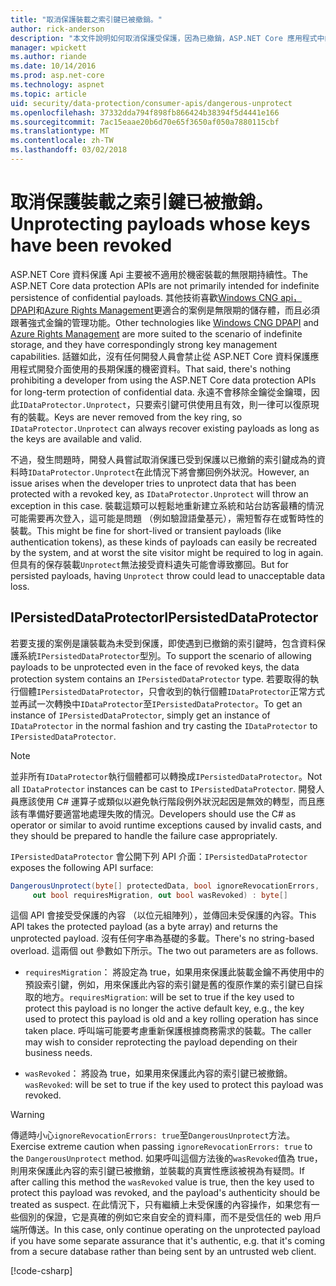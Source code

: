 ```yaml
---
title: "取消保護裝載之索引鍵已被撤銷。"
author: rick-anderson
description: "本文件說明如何取消保護受保護，因為已撤銷，ASP.NET Core 應用程式中的索引鍵的資料。"
manager: wpickett
ms.author: riande
ms.date: 10/14/2016
ms.prod: asp.net-core
ms.technology: aspnet
ms.topic: article
uid: security/data-protection/consumer-apis/dangerous-unprotect
ms.openlocfilehash: 37332dda794f898fb866424b38394f5d4441e166
ms.sourcegitcommit: 7ac15eaae20b6d70e65f3650af050a7880115cbf
ms.translationtype: MT
ms.contentlocale: zh-TW
ms.lasthandoff: 03/02/2018
---
```

# <a name="unprotecting-payloads-whose-keys-have-been-revoked"></a><span data-ttu-id="dba29-103">取消保護裝載之索引鍵已被撤銷。</span><span class="sxs-lookup"><span data-stu-id="dba29-103">Unprotecting payloads whose keys have been revoked</span></span>

<a name="data-protection-consumer-apis-dangerous-unprotect"></a>

<span data-ttu-id="dba29-104">ASP.NET Core 資料保護 Api 主要被不適用於機密裝載的無限期持續性。</span><span class="sxs-lookup"><span data-stu-id="dba29-104">The ASP.NET Core data protection APIs are not primarily intended for indefinite persistence of confidential payloads.</span></span> <span data-ttu-id="dba29-105">其他技術喜歡[Windows CNG api，DPAPI](https://msdn.microsoft.com/library/windows/desktop/hh706794%28v=vs.85%29.aspx)和[Azure Rights Management](https://docs.microsoft.com/rights-management/)更適合的案例是無限期的儲存體，而且必須跟著強式金鑰的管理功能。</span><span class="sxs-lookup"><span data-stu-id="dba29-105">Other technologies like [Windows CNG DPAPI](https://msdn.microsoft.com/library/windows/desktop/hh706794%28v=vs.85%29.aspx) and [Azure Rights Management](https://docs.microsoft.com/rights-management/) are more suited to the scenario of indefinite storage, and they have correspondingly strong key management capabilities.</span></span> <span data-ttu-id="dba29-106">話雖如此，沒有任何開發人員會禁止從 ASP.NET Core 資料保護應用程式開發介面使用的長期保護的機密資料。</span><span class="sxs-lookup"><span data-stu-id="dba29-106">That said, there's nothing prohibiting a developer from using the ASP.NET Core data protection APIs for long-term protection of confidential data.</span></span> <span data-ttu-id="dba29-107">永遠不會移除金鑰從金鑰環，因此`IDataProtector.Unprotect`，只要索引鍵可供使用且有效，則一律可以復原現有的裝載。</span><span class="sxs-lookup"><span data-stu-id="dba29-107">Keys are never removed from the key ring, so `IDataProtector.Unprotect` can always recover existing payloads as long as the keys are available and valid.</span></span>

<span data-ttu-id="dba29-108">不過，發生問題時，開發人員嘗試取消保護已受到保護以已撤銷的索引鍵成為的資料時`IDataProtector.Unprotect`在此情況下將會擲回例外狀況。</span><span class="sxs-lookup"><span data-stu-id="dba29-108">However, an issue arises when the developer tries to unprotect data that has been protected with a revoked key, as `IDataProtector.Unprotect` will throw an exception in this case.</span></span> <span data-ttu-id="dba29-109">裝載這類可以輕鬆地重新建立系統和站台訪客最糟的情況可能需要再次登入，這可能是問題 （例如驗證語彙基元），需短暫存在或暫時性的裝載。</span><span class="sxs-lookup"><span data-stu-id="dba29-109">This might be fine for short-lived or transient payloads (like authentication tokens), as these kinds of payloads can easily be recreated by the system, and at worst the site visitor might be required to log in again.</span></span> <span data-ttu-id="dba29-110">但具有的保存裝載`Unprotect`無法接受資料遺失可能會導致擲回。</span><span class="sxs-lookup"><span data-stu-id="dba29-110">But for persisted payloads, having `Unprotect` throw could lead to unacceptable data loss.</span></span>

## <a name="ipersisteddataprotector"></a><span data-ttu-id="dba29-111">IPersistedDataProtector</span><span class="sxs-lookup"><span data-stu-id="dba29-111">IPersistedDataProtector</span></span>

<span data-ttu-id="dba29-112">若要支援的案例是讓裝載為未受到保護，即使遇到已撤銷的索引鍵時，包含資料保護系統`IPersistedDataProtector`型別。</span><span class="sxs-lookup"><span data-stu-id="dba29-112">To support the scenario of allowing payloads to be unprotected even in the face of revoked keys, the data protection system contains an `IPersistedDataProtector` type.</span></span> <span data-ttu-id="dba29-113">若要取得的執行個體`IPersistedDataProtector`，只會收到的執行個體`IDataProtector`正常方式並再試一次轉換中`IDataProtector`至`IPersistedDataProtector`。</span><span class="sxs-lookup"><span data-stu-id="dba29-113">To get an instance of `IPersistedDataProtector`, simply get an instance of `IDataProtector` in the normal fashion and try casting the `IDataProtector` to `IPersistedDataProtector`.</span></span>

> [!NOTE]
> <span data-ttu-id="dba29-114">並非所有`IDataProtector`執行個體都可以轉換成`IPersistedDataProtector`。</span><span class="sxs-lookup"><span data-stu-id="dba29-114">Not all `IDataProtector` instances can be cast to `IPersistedDataProtector`.</span></span> <span data-ttu-id="dba29-115">開發人員應該使用 C# 運算子或類似以避免執行階段例外狀況起因是無效的轉型，而且應該有準備好要適當地處理失敗的情況。</span><span class="sxs-lookup"><span data-stu-id="dba29-115">Developers should use the C# as operator or similar to avoid runtime exceptions caused by invalid casts, and they should be prepared to handle the failure case appropriately.</span></span>

<span data-ttu-id="dba29-116">`IPersistedDataProtector` 會公開下列 API 介面：</span><span class="sxs-lookup"><span data-stu-id="dba29-116">`IPersistedDataProtector` exposes the following API surface:</span></span>

```csharp
DangerousUnprotect(byte[] protectedData, bool ignoreRevocationErrors,
     out bool requiresMigration, out bool wasRevoked) : byte[]
```

<span data-ttu-id="dba29-117">這個 API 會接受受保護的內容 （以位元組陣列），並傳回未受保護的內容。</span><span class="sxs-lookup"><span data-stu-id="dba29-117">This API takes the protected payload (as a byte array) and returns the unprotected payload.</span></span> <span data-ttu-id="dba29-118">沒有任何字串為基礎的多載。</span><span class="sxs-lookup"><span data-stu-id="dba29-118">There's no string-based overload.</span></span> <span data-ttu-id="dba29-119">這兩個 out 參數如下所示。</span><span class="sxs-lookup"><span data-stu-id="dba29-119">The two out parameters are as follows.</span></span>

* <span data-ttu-id="dba29-120">`requiresMigration`： 將設定為 true，如果用來保護此裝載金鑰不再使用中的預設索引鍵，例如，用來保護此內容的索引鍵是舊的復原作業的索引鍵已自採取的地方。</span><span class="sxs-lookup"><span data-stu-id="dba29-120">`requiresMigration`: will be set to true if the key used to protect this payload is no longer the active default key, e.g., the key used to protect this payload is old and a key rolling operation has since taken place.</span></span> <span data-ttu-id="dba29-121">呼叫端可能要考慮重新保護根據商務需求的裝載。</span><span class="sxs-lookup"><span data-stu-id="dba29-121">The caller may wish to consider reprotecting the payload depending on their business needs.</span></span>

* <span data-ttu-id="dba29-122">`wasRevoked`： 將設為 true，如果用來保護此內容的索引鍵已被撤銷。</span><span class="sxs-lookup"><span data-stu-id="dba29-122">`wasRevoked`: will be set to true if the key used to protect this payload was revoked.</span></span>

>[!WARNING]
> <span data-ttu-id="dba29-123">傳遞時小心`ignoreRevocationErrors: true`至`DangerousUnprotect`方法。</span><span class="sxs-lookup"><span data-stu-id="dba29-123">Exercise extreme caution when passing `ignoreRevocationErrors: true` to the `DangerousUnprotect` method.</span></span> <span data-ttu-id="dba29-124">如果呼叫這個方法後的`wasRevoked`值為 true，則用來保護此內容的索引鍵已被撤銷，並裝載的真實性應該被視為有疑問。</span><span class="sxs-lookup"><span data-stu-id="dba29-124">If after calling this method the `wasRevoked` value is true, then the key used to protect this payload was revoked, and the payload's authenticity should be treated as suspect.</span></span> <span data-ttu-id="dba29-125">在此情況下，只有繼續上未受保護的內容操作，如果您有一些個別的保證，它是真確的例如它來自安全的資料庫，而不是受信任的 web 用戶端所傳送。</span><span class="sxs-lookup"><span data-stu-id="dba29-125">In this case, only continue operating on the unprotected payload if you have some separate assurance that it's authentic, e.g. that it's coming from a secure database rather than being sent by an untrusted web client.</span></span>

[!code-csharp[](dangerous-unprotect/samples/dangerous-unprotect.cs)]
